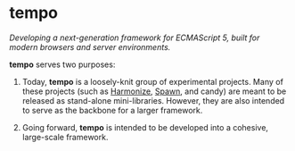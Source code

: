 tempo
=====
*Developing a next-generation framework for ECMAScript 5, built for modern browsers and server environments.*

**tempo** serves two purposes:

1. Today, **tempo** is a loosely-knit group of experimental projects. Many of these projects (such as [Harmonize](tempo/Harmonize), [Spawn](tempo/Spawn), and candy) are meant to be released as stand-alone mini-libraries. However, they are also intended to serve as the backbone for a larger framework.

2. Going forward, **tempo** is intended to be developed into a cohesive, large-scale framework.